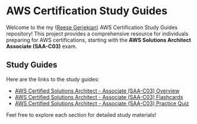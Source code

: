 # AWS Certification Study Guides

Welcome to the my ([Reese Gerjekian](https://github.com/rgerjeki)) AWS Certification Study Guides repository! This project provides a comprehensive resource for individuals preparing for AWS certifications, starting with the **AWS Solutions Architect Associate (SAA-C03)** exam.

## Study Guides

Here are the links to the study guides:

- [AWS Certified Solutions Architect - Associate (SAA-C03) Overview](https://aws-study-guides.github.io/saa/overview/)
- [AWS Certified Solutions Architect - Associate (SAA-C03) Flashcards](https://aws-study-guides.github.io/saa/flashcards/)
- [AWS Certified Solutions Architect - Associate (SAA-C03) Practice Quiz](https://aws-study-guides.github.io/saa/quiz/)

Feel free to explore each section for detailed study materials!